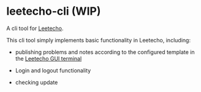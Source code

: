 # leetecho-cli (WIP)

A cli tool for [Leetecho](https://github.com/CallanBi/leetecho).

This cli tool simply implements basic functionality in Leetecho, including:

- publishing problems and notes according to the configured template in the [Leetecho GUI terminal](https://github.com/CallanBi/leetecho)

- Login and logout functionality

- checking update

